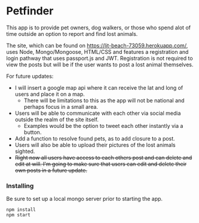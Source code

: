 # Petfinder

This app is to provide pet owners, dog walkers, or those who spend alot of time outside an option to report and find lost animals. 

The site, which can be found on https://lit-beach-73059.herokuapp.com/, uses Node, Mongo/Mongoose, HTML/CSS and features a registration and login pathway that uses passport.js and JWT. Registration is not required to view the posts but will be if the user wants to post a lost animal themselves. 

For future updates:
  * I will insert a google map api where it can receive the lat and long of users and place it on a map.
    * There will be limitations to this as the app will not be national and perhaps focus in a small area. 
  * Users will be able to communicate with each other via social media outside the realm of the site itself.
    * Examples would be the option to tweet each other instantly via a button.
  * Add a function to resolve found pets, as to add closure to a post.
  * Users will also be able to upload their pictures of the lost animals sighted.
  * ~~Right now all users have access to each others post and can delete and edit at will. I'm going to make sure that users can edit and delete their own posts in a future update.~~


### Installing
Be sure to set up a local mongo server prior to starting the app.
```
npm install
npm start
```
